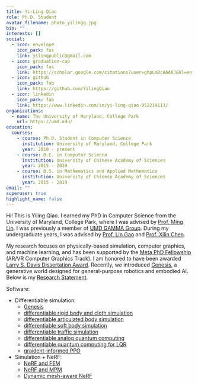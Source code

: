 ```yaml
---
title: Yi-Ling Qiao
role: Ph.D. Student
avatar_filename: photo_yilingq.jpg
bio: ""
interests: []
social:
  - icon: envelope
    icon_pack: fas
    link: yilingpublic@gmail.com
  - icon: graduation-cap
    icon_pack: fas
    link: https://scholar.google.com/citations?user=ghpLm2cAAAAJ&hl=en
  - icon: github
    icon_pack: fab
    link: https://github.com/YilingQiao
  - icon: linkedin
    icon_pack: fab
    link: https://www.linkedin.com/in/yi-ling-qiao-052214113/
organizations:
  - name: The University of Maryland, College Park
    url: https://umd.edu/
education:
  courses:
    - course: Ph.D. Student in Computer Science
      institution: University of Maryland, College Park
      year: 2019 - present
    - course: B.E. in Computer Science
      institution: University of Chinese Academy of Sciences
      year: 2015 - 2019
    - course: B.S. in Mathematics and Applied Mathematics
      institution: University of Chinese Academy of Sciences
      year: 2015 - 2019
email: ""
superuser: true
highlight_name: false
---
```

Hi! This is Yiling Qiao. I earned my PhD in Computer Science from the University of Maryland, College Park, where I was advised by [Prof. Ming Lin](https://www.cs.umd.edu/people/lin). I was previously a member of [UMD GAMMA Group](https://gamma.umd.edu/). During my undergraduate years, I was advised by [Prof. Lin Gao](http://geometrylearning.com/lin/) and [Prof. Xilin Chen](https://people.ucas.ac.cn/~0004799?language=en).



My research focuses on physically-based simulation, computer graphics, and machine learning, and has been supported by the [Meta PhD Fellowship](https://research.facebook.com/blog/2023/4/announcing-the-2023-meta-research-phd-fellowship-award-winners/) (AR/VR Computer Graphics Track). I am honored to have been awarded [Larry S. Davis Dissertation Award](https://www.cs.umd.edu/article/2024/10/two-phd-students-receive-larry-s-davis-doctoral-dissertation-award). Recently, we introduced [Genesis](https://genesis-embodied-ai.github.io/), a generative world designed for general-purpose robotics and embodied AI. Below is my [Research Statement](https://drive.google.com/file/d/1YyvnaUZosZhO9-4AkBYVas1sFKoMompT/view?usp=sharing).


Software:
+ Differentiable simulation: 
  - [Genesis](https://github.com/Genesis-Embodied-AI/Genesis) 
  - [differentiable rigid body and cloth simulation](https://github.com/YilingQiao/diffsim) 
  - [differentiable articulated body simulation](https://github.com/YilingQiao/diffarticulated) 
  - [differentiable soft body simulation](https://github.com/YilingQiao/diff_fem) 
  - [differentiable traffic simulation](https://github.com/SonSang/diff-hybrid-traffic-sim)
  - [differentiable analog quantum computing](https://github.com/YilingQiao/diffquantum)
  - [differentiable quantum computing for LQR](https://github.com/YilingQiao/diff_lqr)
  - [graident-informed PPO](https://github.com/SonSang/gippo)
+ Simulation + NeRF: 
  - [NeRF and FEM](https://github.com/gaoalexander/neuphysics)
  - [NeRF and MPM](https://github.com/xuan-li/PAC-NeRF)
  - [Dynamic mesh-aware NeRF](https://github.com/YilingQiao/DMRF)

